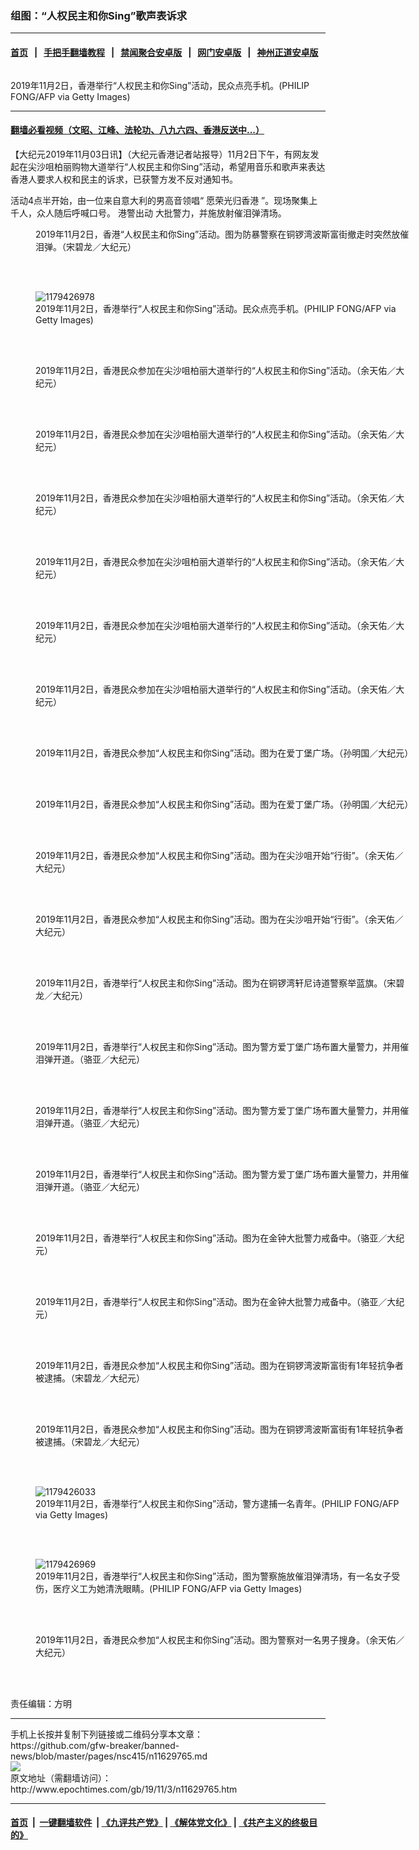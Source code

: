 ### 组图：“人权民主和你Sing”歌声表诉求
------------------------

#### [首页](https://github.com/gfw-breaker/banned-news/blob/master/README.md) &nbsp;&nbsp;|&nbsp;&nbsp; [手把手翻墙教程](https://github.com/gfw-breaker/guides/wiki) &nbsp;&nbsp;|&nbsp;&nbsp; [禁闻聚合安卓版](https://github.com/gfw-breaker/bn-android) &nbsp;&nbsp;|&nbsp;&nbsp; [网门安卓版](https://github.com/oGate2/oGate) &nbsp;&nbsp;|&nbsp;&nbsp; [神州正道安卓版](https://github.com/SzzdOgate/update) 



<div><img alt="" class="aligncenter wp-post-image" src="http://i.epochtimes.com/assets/uploads/2019/11/1911022307101758-600x400.jpg"/>
<div class="red16 caption">
 <p>
  2019年11月2日，香港举行“人权民主和你Sing”活动，民众点亮手机。(PHILIP FONG/AFP via Getty Images)
 </p>
</div>
</div><hr/>

#### [翻墙必看视频（文昭、江峰、法轮功、八九六四、香港反送中...）](https://github.com/gfw-breaker/banned-news/blob/master/pages/links.md)

<div><p>
 【大纪元2019年11月03日讯】（大纪元香港记者站报导）11月2日下午，有网友发起在尖沙咀柏丽购物大道举行“人权民主和你Sing”活动，希望用音乐和歌声来表达香港人要求人权和民主的诉求，已获警方发不反对通知书。
</p>
<p>
 活动4点半开始，由一位来自意大利的男高音领唱“
 <ok href="http://www.epochtimes.com/gb/tag/%E6%84%BF%E8%8D%A3%E5%85%89%E5%BD%92%E9%A6%99%E6%B8%AF.html">
  愿荣光归香港
 </ok>
 ”。现场聚集上千人，众人随后呼喊口号。
 <span class="st">
  港警出动
 </span>
 大批警力，并施放射催泪弹清场。
</p>
<p>
 <center>
 </center>
 <center>
 </center>
 <center>
 </center>
</p>
<figure class="wp-caption aligncenter" id="attachment_11629731" style="width: 600px">
 <ok href="http://i.epochtimes.com/assets/uploads/2019/11/1911020716182188.jpg">
  <img alt="" class="size-large wp-image-11629731" src="http://i.epochtimes.com/assets/uploads/2019/11/1911020716182188-600x399.jpg" title=""/>
 </ok>
 <br/><figcaption class="wp-caption-text">
  2019年11月2日，香港“人权民主和你Sing”活动。图为防暴警察在铜锣湾波斯富街撤走时突然放催泪弹。（宋碧龙／大纪元）
 </figcaption><br/>
</figure><br/>
<figure class="wp-caption aligncenter" id="attachment_11629860" style="width: 600px">
 <ok href="http://i.epochtimes.com/assets/uploads/2019/11/1911022306421758.jpg">
  <img alt="1179426978" class="size-large wp-image-11629860" src="http://i.epochtimes.com/assets/uploads/2019/11/1911022306421758-600x399.jpg" title="1179426978"/>
 </ok>
 <br/><figcaption class="wp-caption-text">
  2019年11月2日，香港举行“人权民主和你Sing”活动。民众点亮手机。(PHILIP FONG/AFP via Getty Images)
 </figcaption><br/>
</figure><br/>
<figure class="wp-caption aligncenter" id="attachment_11629774" style="width: 600px">
 <ok href="http://i.epochtimes.com/assets/uploads/2019/11/1911020526212188.jpg">
  <img alt="" class="size-large wp-image-11629774" src="http://i.epochtimes.com/assets/uploads/2019/11/1911020526212188-600x450.jpg" title=""/>
 </ok>
 <br/><figcaption class="wp-caption-text">
  2019年11月2日，香港民众参加在尖沙咀柏丽大道举行的“人权民主和你Sing”活动。（余天佑／大纪元）
 </figcaption><br/>
</figure><br/>
<figure class="wp-caption aligncenter" id="attachment_11629771" style="width: 600px">
 <ok href="http://i.epochtimes.com/assets/uploads/2019/11/1911020526462188.jpg">
  <img alt="" class="size-large wp-image-11629771" src="http://i.epochtimes.com/assets/uploads/2019/11/1911020526462188-600x450.jpg" title=""/>
 </ok>
 <br/><figcaption class="wp-caption-text">
  2019年11月2日，香港民众参加在尖沙咀柏丽大道举行的“人权民主和你Sing”活动。（余天佑／大纪元）
 </figcaption><br/>
</figure><br/>
<figure class="wp-caption aligncenter" id="attachment_11629777" style="width: 600px">
 <ok href="http://i.epochtimes.com/assets/uploads/2019/11/1911020526522188.jpg">
  <img alt="" class="size-large wp-image-11629777" src="http://i.epochtimes.com/assets/uploads/2019/11/1911020526522188-600x450.jpg" title=""/>
 </ok>
 <br/><figcaption class="wp-caption-text">
  2019年11月2日，香港民众参加在尖沙咀柏丽大道举行的“人权民主和你Sing”活动。（余天佑／大纪元）
 </figcaption><br/>
</figure><br/>
<figure class="wp-caption aligncenter" id="attachment_11629775" style="width: 600px">
 <ok href="http://i.epochtimes.com/assets/uploads/2019/11/1911020526312188.jpg">
  <img alt="" class="size-large wp-image-11629775" src="http://i.epochtimes.com/assets/uploads/2019/11/1911020526312188-600x450.jpg" title=""/>
 </ok>
 <br/><figcaption class="wp-caption-text">
  2019年11月2日，香港民众参加在尖沙咀柏丽大道举行的“人权民主和你Sing”活动。（余天佑／大纪元）
 </figcaption><br/>
</figure><br/>
<figure class="wp-caption aligncenter" id="attachment_11629769" style="width: 600px">
 <ok href="http://i.epochtimes.com/assets/uploads/2019/11/1911020526272188.jpg">
  <img alt="" class="size-large wp-image-11629769" src="http://i.epochtimes.com/assets/uploads/2019/11/1911020526272188-600x450.jpg" title=""/>
 </ok>
 <br/><figcaption class="wp-caption-text">
  2019年11月2日，香港民众参加在尖沙咀柏丽大道举行的“人权民主和你Sing”活动。（余天佑／大纪元）
 </figcaption><br/>
</figure><br/>
<figure class="wp-caption aligncenter" id="attachment_11629776" style="width: 600px">
 <ok href="http://i.epochtimes.com/assets/uploads/2019/11/1911020526242188.jpg">
  <img alt="" class="size-large wp-image-11629776" src="http://i.epochtimes.com/assets/uploads/2019/11/1911020526242188-600x450.jpg" title=""/>
 </ok>
 <br/><figcaption class="wp-caption-text">
  2019年11月2日，香港民众参加在尖沙咀柏丽大道举行的“人权民主和你Sing”活动。（余天佑／大纪元）
 </figcaption><br/>
</figure><br/>
<figure class="wp-caption aligncenter" id="attachment_11629782" style="width: 600px">
 <ok href="http://i.epochtimes.com/assets/uploads/2019/11/1911020623202188.jpg">
  <img alt="" class="size-large wp-image-11629782" src="http://i.epochtimes.com/assets/uploads/2019/11/1911020623202188-600x450.jpg" title=""/>
 </ok>
 <br/><figcaption class="wp-caption-text">
  2019年11月2日，香港民众参加“人权民主和你Sing”活动。图为在爱丁堡广场。（孙明国／大纪元）
 </figcaption><br/>
</figure><br/>
<figure class="wp-caption aligncenter" id="attachment_11629783" style="width: 600px">
 <ok href="http://i.epochtimes.com/assets/uploads/2019/11/1911020623302188.jpg">
  <img alt="" class="size-large wp-image-11629783" src="http://i.epochtimes.com/assets/uploads/2019/11/1911020623302188-600x450.jpg" title=""/>
 </ok>
 <br/><figcaption class="wp-caption-text">
  2019年11月2日，香港民众参加“人权民主和你Sing”活动。图为在爱丁堡广场。（孙明国／大纪元）
 </figcaption><br/>
</figure><br/>
<figure class="wp-caption aligncenter" id="attachment_11629787" style="width: 600px">
 <ok href="http://i.epochtimes.com/assets/uploads/2019/11/1911020708442188.jpg">
  <img alt="" class="size-large wp-image-11629787" src="http://i.epochtimes.com/assets/uploads/2019/11/1911020708442188-600x399.jpg" title=""/>
 </ok>
 <br/><figcaption class="wp-caption-text">
  2019年11月2日，香港民众参加“人权民主和你Sing”活动。图为在尖沙咀开始“行街”。（余天佑／大纪元）
 </figcaption><br/>
</figure><br/>
<figure class="wp-caption aligncenter" id="attachment_11629788" style="width: 600px">
 <ok href="http://i.epochtimes.com/assets/uploads/2019/11/1911020708472188.jpg">
  <img alt="" class="size-large wp-image-11629788" src="http://i.epochtimes.com/assets/uploads/2019/11/1911020708472188-600x399.jpg" title=""/>
 </ok>
 <br/><figcaption class="wp-caption-text">
  2019年11月2日，香港民众参加“人权民主和你Sing”活动。图为在尖沙咀开始“行街”。（余天佑／大纪元）
 </figcaption><br/>
</figure><br/>
<figure class="wp-caption aligncenter" id="attachment_11629797" style="width: 600px">
 <ok href="http://i.epochtimes.com/assets/uploads/2019/11/1911020716262188.jpg">
  <img alt="" class="size-large wp-image-11629797" src="http://i.epochtimes.com/assets/uploads/2019/11/1911020716262188-600x400.jpg" title=""/>
 </ok>
 <br/><figcaption class="wp-caption-text">
  2019年11月2日，香港举行“人权民主和你Sing”活动。图为在铜锣湾轩尼诗道警察举蓝旗。（宋碧龙／大纪元）
 </figcaption><br/>
</figure><br/>
<figure class="wp-caption aligncenter" id="attachment_11629781" style="width: 600px">
 <ok href="http://i.epochtimes.com/assets/uploads/2019/11/1911020700512188.jpg">
  <img alt="" class="size-large wp-image-11629781" src="http://i.epochtimes.com/assets/uploads/2019/11/1911020700512188-600x338.jpg" title=""/>
 </ok>
 <br/><figcaption class="wp-caption-text">
  2019年11月2日，香港举行“人权民主和你Sing”活动。图为警方爱丁堡广场布置大量警力，并用催泪弹开道。（骆亚／大纪元）
 </figcaption><br/>
</figure><br/>
<figure class="wp-caption aligncenter" id="attachment_11629784" style="width: 600px">
 <ok href="http://i.epochtimes.com/assets/uploads/2019/11/1911020700422188.jpg">
  <img alt="" class="size-large wp-image-11629784" src="http://i.epochtimes.com/assets/uploads/2019/11/1911020700422188-600x338.jpg" title=""/>
 </ok>
 <br/><figcaption class="wp-caption-text">
  2019年11月2日，香港举行“人权民主和你Sing”活动。图为警方爱丁堡广场布置大量警力，并用催泪弹开道。（骆亚／大纪元）
 </figcaption><br/>
</figure><br/>
<figure class="wp-caption aligncenter" id="attachment_11629786" style="width: 600px">
 <ok href="http://i.epochtimes.com/assets/uploads/2019/11/1911020700482188.jpg">
  <img alt="" class="size-large wp-image-11629786" src="http://i.epochtimes.com/assets/uploads/2019/11/1911020700482188-600x338.jpg" title=""/>
 </ok>
 <br/><figcaption class="wp-caption-text">
  2019年11月2日，香港举行“人权民主和你Sing”活动。图为警方爱丁堡广场布置大量警力，并用催泪弹开道。（骆亚／大纪元）
 </figcaption><br/>
</figure><br/>
<figure class="wp-caption aligncenter" id="attachment_11629779" style="width: 600px">
 <ok href="http://i.epochtimes.com/assets/uploads/2019/11/1911020617162188.jpg">
  <img alt="" class="size-large wp-image-11629779" src="http://i.epochtimes.com/assets/uploads/2019/11/1911020617162188-600x338.jpg" title=""/>
 </ok>
 <br/><figcaption class="wp-caption-text">
  2019年11月2日，香港举行“人权民主和你Sing”活动。图为在金钟大批警力戒备中。（骆亚／大纪元）
 </figcaption><br/>
</figure><br/>
<figure class="wp-caption aligncenter" id="attachment_11629780" style="width: 600px">
 <ok href="http://i.epochtimes.com/assets/uploads/2019/11/1911020617192188.jpg">
  <img alt="" class="size-large wp-image-11629780" src="http://i.epochtimes.com/assets/uploads/2019/11/1911020617192188-600x338.jpg" title=""/>
 </ok>
 <br/><figcaption class="wp-caption-text">
  2019年11月2日，香港举行“人权民主和你Sing”活动。图为在金钟大批警力戒备中。（骆亚／大纪元）
 </figcaption><br/>
</figure><br/>
<figure class="wp-caption aligncenter" id="attachment_11629795" style="width: 600px">
 <ok href="http://i.epochtimes.com/assets/uploads/2019/11/1911020716322188.jpg">
  <img alt="" class="size-large wp-image-11629795" src="http://i.epochtimes.com/assets/uploads/2019/11/1911020716322188-600x399.jpg" title=""/>
 </ok>
 <br/><figcaption class="wp-caption-text">
  2019年11月2日，香港民众参加“人权民主和你Sing”活动。图为在铜锣湾波斯富街有1年轻抗争者被逮捕。（宋碧龙／大纪元）
 </figcaption><br/>
</figure><br/>
<figure class="wp-caption aligncenter" id="attachment_11628892" style="width: 600px">
 <ok href="http://i.epochtimes.com/assets/uploads/2019/11/1911020716292188.jpg">
  <img alt="" class="size-large wp-image-11628892" src="http://i.epochtimes.com/assets/uploads/2019/11/1911020716292188-600x399.jpg" title=""/>
 </ok>
 <br/><figcaption class="wp-caption-text">
  2019年11月2日，香港民众参加“人权民主和你Sing”活动。图为在铜锣湾波斯富街有1年轻抗争者被逮捕。（宋碧龙／大纪元）
 </figcaption><br/>
</figure><br/>
<figure class="wp-caption aligncenter" id="attachment_11629861" style="width: 600px">
 <ok href="http://i.epochtimes.com/assets/uploads/2019/11/1911022306361758.jpg">
  <img alt="1179426033" class="size-large wp-image-11629861" src="http://i.epochtimes.com/assets/uploads/2019/11/1911022306361758-600x399.jpg" title="1179426033"/>
 </ok>
 <br/><figcaption class="wp-caption-text">
  2019年11月2日，香港举行“人权民主和你Sing”活动，警方逮捕一名青年。(PHILIP FONG/AFP via Getty Images)
 </figcaption><br/>
</figure><br/>
<figure class="wp-caption aligncenter" id="attachment_11629862" style="width: 600px">
 <ok href="http://i.epochtimes.com/assets/uploads/2019/11/1911022307041758.jpg">
  <img alt="1179426969" class="size-large wp-image-11629862" src="http://i.epochtimes.com/assets/uploads/2019/11/1911022307041758-600x399.jpg" title="1179426969"/>
 </ok>
 <br/><figcaption class="wp-caption-text">
  2019年11月2日，香港举行“人权民主和你Sing”活动，图为警察施放催泪弹清场，有一名女子受伤，医疗义工为她清洗眼睛。(PHILIP FONG/AFP via Getty Images)
 </figcaption><br/>
</figure><br/>
<figure class="wp-caption aligncenter" id="attachment_11629120" style="width: 600px">
 <ok href="http://i.epochtimes.com/assets/uploads/2019/11/1911020526342188.jpg">
  <img alt="" class="size-large wp-image-11629120" src="http://i.epochtimes.com/assets/uploads/2019/11/1911020526342188-600x450.jpg" title=""/>
 </ok>
 <br/><figcaption class="wp-caption-text">
  2019年11月2日，香港民众参加“人权民主和你Sing”活动。图为警察对一名男子搜身。（余天佑／大纪元）
 </figcaption><br/>
</figure><br/>
<p>
 责任编辑：方明
</p>
</div>
<hr/>
手机上长按并复制下列链接或二维码分享本文章：<br/>
https://github.com/gfw-breaker/banned-news/blob/master/pages/nsc415/n11629765.md <br/>
<a href='https://github.com/gfw-breaker/banned-news/blob/master/pages/nsc415/n11629765.md'><img src='https://github.com/gfw-breaker/banned-news/blob/master/pages/nsc415/n11629765.md.png'/></a> <br/>
原文地址（需翻墙访问）：http://www.epochtimes.com/gb/19/11/3/n11629765.htm


------------------------
#### [首页](https://github.com/gfw-breaker/banned-news/blob/master/README.md) &nbsp;|&nbsp; [一键翻墙软件](https://github.com/gfw-breaker/nogfw/blob/master/README.md) &nbsp;| [《九评共产党》](https://github.com/gfw-breaker/9ping.md/blob/master/README.md#九评之一评共产党是什么) | [《解体党文化》](https://github.com/gfw-breaker/jtdwh.md/blob/master/README.md) | [《共产主义的终极目的》](https://github.com/gfw-breaker/gczydzjmd.md/blob/master/README.md)


<img src='http://gfw-breaker.win/banned-news/pages/nsc415/n11629765.md' width='0px' height='0px'/>